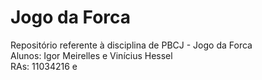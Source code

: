# Jogo da Forca
Repositório referente à disciplina de PBCJ - Jogo da Forca<br/>
Alunos: Igor Meirelles e Vinícius Hessel<br/>
RAs: 11034216 e 
